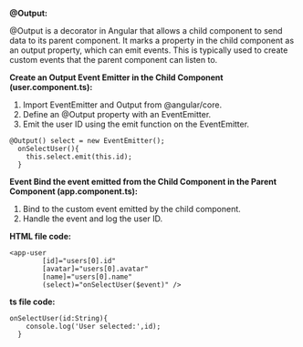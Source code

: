 **@Output:**

@Output is a decorator in Angular that allows a child component to send data to its parent component. 
It marks a property in the child component as an output property, which can emit events.
This is typically used to create custom events that the parent component can listen to.

**Create an Output Event Emitter in the Child Component (user.component.ts):**
1. Import EventEmitter and Output from @angular/core.
2. Define an @Output property with an EventEmitter.
3. Emit the user ID using the emit function on the EventEmitter. 

```
@Output() select = new EventEmitter();
  onSelectUser(){
    this.select.emit(this.id);
  }
```

**Event Bind the event emitted from the Child Component in the Parent Component (app.component.ts):**
1. Bind to the custom event emitted by the child component.
2. Handle the event and log the user ID.

**HTML file code:**

```
<app-user
        [id]="users[0].id"
        [avatar]="users[0].avatar"
        [name]="users[0].name"
        (select)="onSelectUser($event)" />
```
**ts file code:**

```
onSelectUser(id:String){
    console.log('User selected:',id);
  }
```

